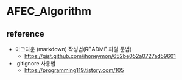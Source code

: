 # AFEC_Algorithm

## reference
* 마크다운 (markdown) 작성법(README 파일 문법)
	* https://gist.github.com/ihoneymon/652be052a0727ad59601
* .gitignore 사용법
	* https://programming119.tistory.com/105
